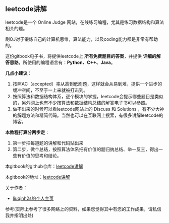 
## leetcode讲解

leetcode是一个 Online Judge 网站，在线练习编程，尤其是练习数据结构和算法相关的题。

刷OJ对于锻炼自己的计算机思维，算法能力，以及coding能力都是非常有帮助的。

这份gitbook电子书，将提供leetcode上 **所有免费题目的答案**，并提供 **详细的解答思路**，所使用的编程语言有：**Python、C++、Java**。

**几点小建议**：

1. 按照AC（accepted）率从高到低刷题，这样就会从易到难，提供一个进步的缓冲空间，不至于一上来就被打击到。
2. 按照算法和数据结构体系，逐个模块的掌握，leetcode会提示哪些题目是类似的，另外网上也有不少按算法和数据结构总结的解答电子书可以参照。
3. 做不出来的时候可以看leetcode网站上的 Discuss 和 Solutions ，有不少大神的解题方法和精简代码。当然也可以在互联网上搜索，有很多讲解leetcode的博客。

**本教程打算分两步走**：

1. 第一步把每道题的讲解和代码贴出来
2. 第二步，做个总结，按照算法体系把有价值的题归纳总结、举一反三，得出一些有价值的思考和结论。

本gitbook的github仓库：[leetcode讲解](https://github.com/liuqinh2s/leetcode)

本gitbook的地址：[leetcode讲解](https://www.gitbook.com/book/liuqinh2s/leetcode/details)

关于作者：

- [liuqinh2s的个人主页](https://liuqinh2s.github.io/blog/about)

参考(实际上参考了很多网络上的资料，如果您觉得其中有您的工作成果，请私信我并指明出处)
